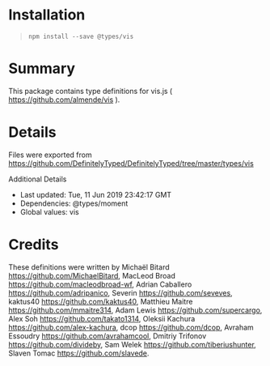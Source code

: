 # Installation
> `npm install --save @types/vis`

# Summary
This package contains type definitions for vis.js ( https://github.com/almende/vis ).

# Details
Files were exported from https://github.com/DefinitelyTyped/DefinitelyTyped/tree/master/types/vis

Additional Details
 * Last updated: Tue, 11 Jun 2019 23:42:17 GMT
 * Dependencies: @types/moment
 * Global values: vis

# Credits
These definitions were written by Michaël Bitard <https://github.com/MichaelBitard>, MacLeod Broad <https://github.com/macleodbroad-wf>, Adrian Caballero <https://github.com/adripanico>, Severin <https://github.com/seveves>, kaktus40 <https://github.com/kaktus40>, Matthieu Maitre <https://github.com/mmaitre314>, Adam Lewis <https://github.com/supercargo>, Alex Soh <https://github.com/takato1314>, Oleksii Kachura <https://github.com/alex-kachura>, dcop <https://github.com/dcop>, Avraham Essoudry <https://github.com/avrahamcool>, Dmitriy Trifonov <https://github.com/divideby>, Sam Welek <https://github.com/tiberiushunter>, Slaven Tomac <https://github.com/slavede>.
